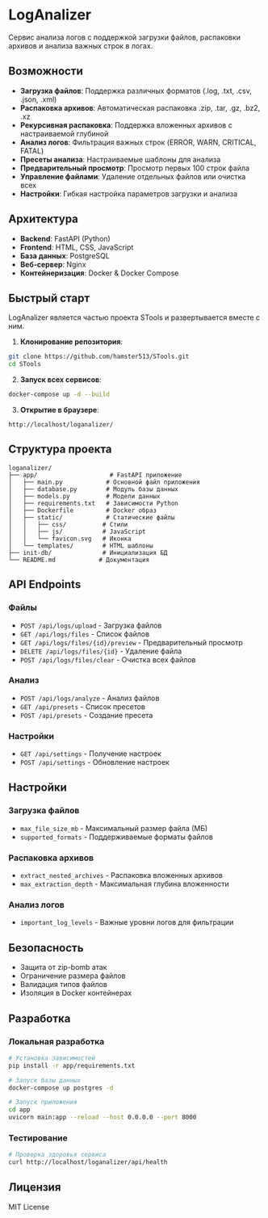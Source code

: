 # LogAnalizer

Сервис анализа логов с поддержкой загрузки файлов, распаковки архивов и анализа важных строк в логах.

## Возможности

- **Загрузка файлов**: Поддержка различных форматов (.log, .txt, .csv, .json, .xml)
- **Распаковка архивов**: Автоматическая распаковка .zip, .tar, .gz, .bz2, .xz
- **Рекурсивная распаковка**: Поддержка вложенных архивов с настраиваемой глубиной
- **Анализ логов**: Фильтрация важных строк (ERROR, WARN, CRITICAL, FATAL)
- **Пресеты анализа**: Настраиваемые шаблоны для анализа
- **Предварительный просмотр**: Просмотр первых 100 строк файла
- **Управление файлами**: Удаление отдельных файлов или очистка всех
- **Настройки**: Гибкая настройка параметров загрузки и анализа

## Архитектура

- **Backend**: FastAPI (Python)
- **Frontend**: HTML, CSS, JavaScript
- **База данных**: PostgreSQL
- **Веб-сервер**: Nginx
- **Контейнеризация**: Docker & Docker Compose

## Быстрый старт

LogAnalizer является частью проекта STools и развертывается вместе с ним.

1. **Клонирование репозитория**:
```bash
git clone https://github.com/hamster513/STools.git
cd STools
```

2. **Запуск всех сервисов**:
```bash
docker-compose up -d --build
```

3. **Открытие в браузере**:
```
http://localhost/loganalizer/
```

## Структура проекта

```
loganalizer/
├── app/                    # FastAPI приложение
│   ├── main.py            # Основной файл приложения
│   ├── database.py        # Модуль базы данных
│   ├── models.py          # Модели данных
│   ├── requirements.txt   # Зависимости Python
│   ├── Dockerfile         # Docker образ
│   ├── static/            # Статические файлы
│   │   ├── css/          # Стили
│   │   ├── js/           # JavaScript
│   │   └── favicon.svg   # Иконка
│   └── templates/        # HTML шаблоны
├── init-db/              # Инициализация БД
└── README.md            # Документация
```

## API Endpoints

### Файлы
- `POST /api/logs/upload` - Загрузка файлов
- `GET /api/logs/files` - Список файлов
- `GET /api/logs/files/{id}/preview` - Предварительный просмотр
- `DELETE /api/logs/files/{id}` - Удаление файла
- `POST /api/logs/files/clear` - Очистка всех файлов

### Анализ
- `POST /api/logs/analyze` - Анализ файлов
- `GET /api/presets` - Список пресетов
- `POST /api/presets` - Создание пресета

### Настройки
- `GET /api/settings` - Получение настроек
- `POST /api/settings` - Обновление настроек

## Настройки

### Загрузка файлов
- `max_file_size_mb` - Максимальный размер файла (МБ)
- `supported_formats` - Поддерживаемые форматы файлов

### Распаковка архивов
- `extract_nested_archives` - Распаковка вложенных архивов
- `max_extraction_depth` - Максимальная глубина вложенности

### Анализ логов
- `important_log_levels` - Важные уровни логов для фильтрации

## Безопасность

- Защита от zip-bomb атак
- Ограничение размера файлов
- Валидация типов файлов
- Изоляция в Docker контейнерах

## Разработка

### Локальная разработка
```bash
# Установка зависимостей
pip install -r app/requirements.txt

# Запуск базы данных
docker-compose up postgres -d

# Запуск приложения
cd app
uvicorn main:app --reload --host 0.0.0.0 --port 8000
```

### Тестирование
```bash
# Проверка здоровья сервиса
curl http://localhost/loganalizer/api/health
```

## Лицензия

MIT License 